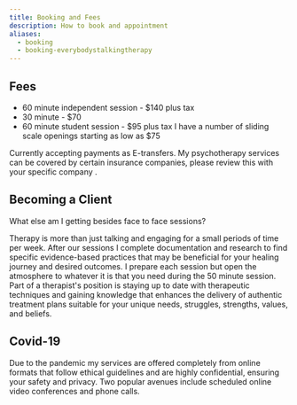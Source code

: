 ```yaml
---
title: Booking and Fees
description: How to book and appointment
aliases:
  - booking
  - booking-everybodystalkingtherapy
---
```

## Fees
- 60 minute independent session - $140 plus tax 
- 30 minute - $70
- 60 minute student session - $95 plus tax
I have a number of sliding scale openings starting as low as $75 

Currently accepting payments as E-transfers.
My psychotherapy services can be covered by certain insurance companies, please review this with your specific company . 

## Becoming a Client 
What else am I getting besides face to face sessions?  

Therapy is more than just talking and engaging for a small periods of time per week. After our sessions I complete documentation and research to find specific evidence-based practices that may be beneficial for your healing journey and desired outcomes. I prepare each session but open the atmosphere to whatever it is that you need during the 50 minute session. Part of a therapist's position is staying up to date with therapeutic techniques and gaining knowledge that enhances the delivery of authentic treatment plans suitable for your unique needs, struggles, strengths, values, and beliefs. 

## Covid-19
Due to the pandemic my services are offered completely from online formats that follow ethical guidelines and are highly confidential, ensuring your safety and privacy. Two popular avenues include scheduled online video conferences and phone calls. 
